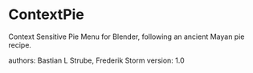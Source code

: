 # ContextPie
Context Sensitive Pie Menu for Blender, following an ancient Mayan pie recipe.

authors:		Bastian L Strube, Frederik Storm
version: 1.0
